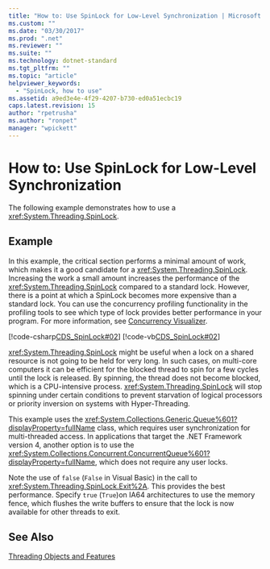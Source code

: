 ```yaml
---
title: "How to: Use SpinLock for Low-Level Synchronization | Microsoft Docs"
ms.custom: ""
ms.date: "03/30/2017"
ms.prod: ".net"
ms.reviewer: ""
ms.suite: ""
ms.technology: dotnet-standard
ms.tgt_pltfrm: ""
ms.topic: "article"
helpviewer_keywords: 
  - "SpinLock, how to use"
ms.assetid: a9ed3e4e-4f29-4207-b730-ed0a51ecbc19
caps.latest.revision: 15
author: "rpetrusha"
ms.author: "ronpet"
manager: "wpickett"
---
```

# How to: Use SpinLock for Low-Level Synchronization
The following example demonstrates how to use a <xref:System.Threading.SpinLock>.  
  
## Example  
 In this example, the critical section performs a minimal amount of work, which makes it a good candidate for a <xref:System.Threading.SpinLock>. Increasing the work a small amount increases the performance of the <xref:System.Threading.SpinLock> compared to a standard lock. However, there is a point at which a SpinLock becomes more expensive than a standard lock. You can use the concurrency profiling functionality in the profiling tools to see which type of lock provides better performance in your program. For more information, see [Concurrency Visualizer](http://msdn.microsoft.com/library/ae5879a0-1e1a-455a-ba72-148e57f59289).  
  
 [!code-csharp[CDS_SpinLock#02](../../../samples/snippets/csharp/VS_Snippets_Misc/cds_spinlock/cs/spinlockdemo.cs#02)]
 [!code-vb[CDS_SpinLock#02](../../../samples/snippets/visualbasic/VS_Snippets_Misc/cds_spinlock/vb/spinlock_vb.vb#02)]  
  
 <xref:System.Threading.SpinLock> might be useful when a lock on a shared resource is not going to be held for very long. In such cases, on multi-core computers it can be efficient for the blocked thread to spin for a few cycles until the lock is released. By spinning, the thread does not become blocked, which is a CPU-intensive process. <xref:System.Threading.SpinLock> will stop spinning under certain conditions to prevent starvation of logical processors or priority inversion on systems with Hyper-Threading.  
  
 This example uses the <xref:System.Collections.Generic.Queue%601?displayProperty=fullName> class, which requires user synchronization for multi-threaded access. In applications that target the .NET Framework version 4, another option is to use the <xref:System.Collections.Concurrent.ConcurrentQueue%601?displayProperty=fullName>, which does not require any user locks.  
  
 Note the use of `false` (`False` in Visual Basic) in the call to <xref:System.Threading.SpinLock.Exit%2A>. This provides the best performance. Specify `true` (`True`)on IA64 architectures to use the memory fence, which flushes the write buffers to ensure that the lock is now available for other threads to exit.  
  
## See Also  
 [Threading Objects and Features](../../../docs/standard/threading/threading-objects-and-features.md)